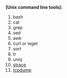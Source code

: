 
**[Unix command line tools]:**

1. bash
2. cat
3. grep
4. sed
5. awk
6. curl or wget
7. sort
8. tr
9. uniq
10. [strace](https://en.wikipedia.org/wiki/Strace)
11. [tcpdump](https://danielmiessler.com/study/tcpdump/)